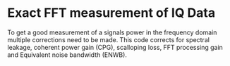 # Exact FFT measurement of IQ Data
To get a good measurement of a signals power in the frequency domain multiple corrections need to be made. This code corrects for spectral leakage, coherent power gain (CPG), scalloping loss, FFT processing gain and Equivalent noise bandwidth (ENWB).
